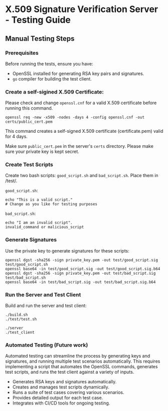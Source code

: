# X.509 Signature Verification Server - Testing Guide

## Manual Testing Steps

### Prerequisites

Before running the tests, ensure you have:

- OpenSSL installed for generating RSA key pairs and signatures.
- `go` compiler for building the test client.

### Create a self-sigined X.509 Certificate:

Please check and change `openssl.cnf` for a valid X.509 certificate before running this command.
```
openssl req -new -x509 -nodes -days 4 -config openssl.cnf -out certs/public_cert.pem
```
This command creates a self-signed X.509 certificate (certificate.pem) valid for 4 days.

Make sure `public_cert.pem` in the server's `certs` directory.
Please make sure your private key is kept secret.

### Create Test Scripts

Create two bash scripts: `good_script.sh` and `bad_script.sh`.
Place them in /test/.

`good_script.sh`:
```
echo "This is a valid script."
# Change as you like for testing purposes
```

`bad_script.sh`:
```
echo "I am an invalid script".
invalid_command or malicious_script
```


### Generate Signatures

Use the private key to generate signatures for these scripts:

```
openssl dgst -sha256 -sign private_key.pem -out test/good_script.sig test/good_script.sh
openssl base64 -in test/good_script.sig -out test/good_script.sig.b64
openssl dgst -sha256 -sign private_key.pem -out test/bad_script.sig test/bad_script.sh
openssl base64 -in test/bad_script.sig -out test/bad_script.sig.b64
```


### Run the Server and Test Client
Build and run the server and test client:
```
./build.sh
./test/test.sh

./server
./test_client
```

### Automated Testing (Future work)
Automated testing can streamline the process by generating keys and signatures, and running multiple test scenarios automatically. This requires implementing a script that automates the OpenSSL commands, generates test scripts, and runs the test client against a variety of inputs.

- Generates RSA keys and signatures automatically.
- Creates and manages test scripts dynamically.
- Runs a suite of test cases covering various scenarios.
- Provides detailed output for each test case.
- Integrates with CI/CD tools for ongoing testing.